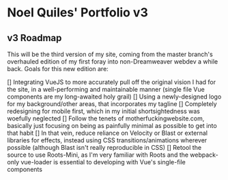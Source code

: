 # Noel Quiles' Portfolio v3

## v3 Roadmap

This will be the third version of my site, coming from the master branch's overhauled edition of my first foray into non-Dreamweaver webdev a while back. Goals for this new edition are: 

[] Integrating VueJS to more accurately pull off the original vision I had for the site, in a well-performing and maintainable manner (single file Vue components are my long-awaited holy grail)
[] Using a newly-designed logo for my background/other areas, that incorporates my tagline
[] Completely redesigning for mobile first, which in my initial shortsightedness was woefully neglected
[] Follow the tenets of motherfuckingwebsite.com, basically just focusing on being as painfully minimal as possible to get into that habit
[] In that vein, reduce reliance on Velocity or Blast or external libraries for effects, instead using CSS transitions/animations wherever possible (although Blast isn't really reproducible in CSS)
[] Retool the source to use Roots-Mini, as I'm very familiar with Roots and the webpack-only vue-loader is essential to developing with Vue's single-file components
